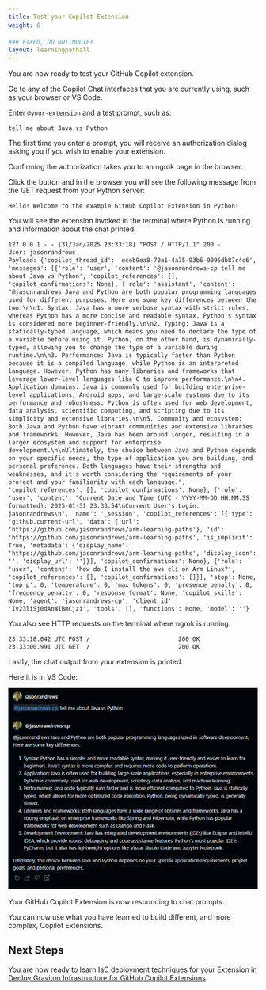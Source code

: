 ```yaml
---
title: Test your Copilot Extension
weight: 6

### FIXED, DO NOT MODIFY
layout: learningpathall
---
```


You are now ready to test your GitHub Copilot extension. 

Go to any of the Copilot Chat interfaces that you are currently using, such as your browser or VS Code. 

Enter `@your-extension` and a test prompt, such as:

```console
tell me about Java vs Python
```

The first time you enter a prompt, you will receive an authorization dialog asking you if you wish to enable your extension. 

Confirming the authorization takes you to an ngrok page in the browser. 

Click the button and in the browser you will see the following message from the GET request from your Python server:

```output
Hello! Welcome to the example GitHub Copilot Extension in Python!
```

You will see the extension invoked in the terminal where Python is running and information about the chat printed:

```output
127.0.0.1 - - [31/Jan/2025 23:33:18] "POST / HTTP/1.1" 200 -
User: jasonrandrews
Payload: {'copilot_thread_id': 'eceb9ea8-70a1-4a75-93b6-9096db87c4c6', 'messages': [{'role': 'user', 'content': '@jasonrandrews-cp tell me about Java vs Python', 'copilot_references': [], 'copilot_confirmations': None}, {'role': 'assistant', 'content': "@jasonrandrews Java and Python are both popular programming languages used for different purposes. Here are some key differences between the two:\n\n1. Syntax: Java has a more verbose syntax with strict rules, whereas Python has a more concise and readable syntax. Python's syntax is considered more beginner-friendly.\n\n2. Typing: Java is a statically-typed language, which means you need to declare the type of a variable before using it. Python, on the other hand, is dynamically-typed, allowing you to change the type of a variable during runtime.\n\n3. Performance: Java is typically faster than Python because it is a compiled language, while Python is an interpreted language. However, Python has many libraries and frameworks that leverage lower-level languages like C to improve performance.\n\n4. Application domains: Java is commonly used for building enterprise-level applications, Android apps, and large-scale systems due to its performance and robustness. Python is often used for web development, data analysis, scientific computing, and scripting due to its simplicity and extensive libraries.\n\n5. Community and ecosystem: Both Java and Python have vibrant communities and extensive libraries and frameworks. However, Java has been around longer, resulting in a larger ecosystem and support for enterprise development.\n\nUltimately, the choice between Java and Python depends on your specific needs, the type of application you are building, and personal preference. Both languages have their strengths and weaknesses, and it's worth considering the requirements of your project and your familiarity with each language.", 'copilot_references': [], 'copilot_confirmations': None}, {'role': 'user', 'content': "Current Date and Time (UTC - YYYY-MM-DD HH:MM:SS formatted): 2025-01-31 23:33:54\nCurrent User's Login: jasonrandrews\n", 'name': '_session', 'copilot_references': [{'type': 'github.current-url', 'data': {'url': 'https://github.com/jasonrandrews/arm-learning-paths'}, 'id': 'https://github.com/jasonrandrews/arm-learning-paths', 'is_implicit': True, 'metadata': {'display_name': 'https://github.com/jasonrandrews/arm-learning-paths', 'display_icon': '', 'display_url': ''}}], 'copilot_confirmations': None}, {'role': 'user', 'content': 'how do I install the aws cli on Arm Linux?', 'copilot_references': [], 'copilot_confirmations': []}], 'stop': None, 'top_p': 0, 'temperature': 0, 'max_tokens': 0, 'presence_penalty': 0, 'frequency_penalty': 0, 'response_format': None, 'copilot_skills': None, 'agent': 'jasonrandrews-cp', 'client_id': 'Iv23liSj0dAnWIBmCjzi', 'tools': [], 'functions': None, 'model': ''}
```

You also see HTTP requests on the terminal where ngrok is running.

```output
23:33:18.042 UTC POST /                         200 OK
23:33:00.991 UTC GET  /                         200 OK
```

Lastly, the chat output from your extension is printed. 

Here it is in VS Code:

![#Copilot output](_images/output.png)

Your GitHub Copilot Extension is now responding to chat prompts. 

You can now use what you have learned to build different, and more complex, Copilot Extensions.

## Next Steps

You are now ready to learn IaC deployment techniques for your Extension in [Deploy Graviton Infrastructure for GitHub Copilot Extensions](../../copilot-extension-deployment).